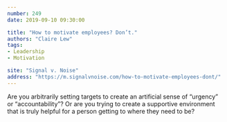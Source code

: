 ```yaml
---
number: 249
date: 2019-09-10 09:30:00

title: "How to motivate employees? Don’t."
authors: "Claire Lew"
tags:
- Leadership
- Motivation

site: "Signal v. Noise"
address: "https://m.signalvnoise.com/how-to-motivate-employees-dont/"
---
```


Are you arbitrarily setting targets to create an artificial sense of “urgency” or “accountability”? Or are you trying to create a supportive environment that is truly helpful for a person getting to where they need to be?
